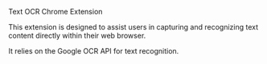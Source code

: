 Text OCR Chrome Extension

This extension is designed to assist users in capturing and recognizing text content directly within their web browser. 

It relies on the Google OCR API for text recognition.
